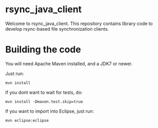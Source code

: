 rsync_java_client
======

Welcome to rsync_java_client. This repository contains library code to develop rsync-based file synchronization clients.

# Building the code

You will need Apache Maven installed, and a JDK7 or newer.

Just run:

```
mvn install
```

If you dont want to wait for tests, do:

```
mvn install -Dmaven.test.skip=true
```

If you want to import into Eclipse, just run:

```
mvn eclipse:eclipse
```

